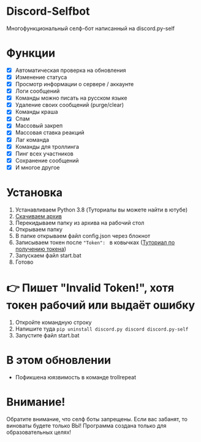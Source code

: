 # Discord-Selfbot
Многофункциональный селф-бот написанный на discord.py-self

# Функции
- [x] Автоматическая проверка на обновления
- [x] Изменение статуса
- [x] Просмотр информации о сервере / аккаунте
- [x] Логи сообщений
- [x] Команды можно писать на русском языке
- [x] Удаление своих сообщений (purge/clear)
- [x] Команды краша
- [x] Спам
- [x] Массовый закреп
- [x] Массовая ставка реакций
- [x] Лаг команда
- [x] Команды для троллинга
- [x] Пинг всех участников
- [x] Сохранение сообщений
- [x] И многое другое

# Установка
1. Устанавливаем Python 3.8 (Туториалы вы можете найти в ютубе)
2. [Скачиваем архив](https://github.com/Its-LALOL/Discord-Selfbot/archive/refs/heads/main.zip)
3. Перекидываем папку из архива на рабочий стол
4. Открываем папку
5. В папке открываем файл config.json через блокнот
6. Записываем токен после `"Token": ` в ковычках ([Туториал по получению токена](https://youtu.be/CE1_h7nKJx0))
7. Запускаем файл start.bat
8. Готово

# 👉 Пишет "Invalid Token!", хотя токен рабочий или выдаёт ошибку
1. Откройте командную строку
2. Напишите туда `pip uninstall discord.py discord discord.py-self`
3. Запустите файл start.bat

# В этом обновлении
- Пофикшена юязвимость в команде trollrepeat

# Внимание!
Обратите внимание, что селф боты запрещены. Если вас забанят, то виноваты будете только ВЫ!
Программа создана только для образовательных целях!

